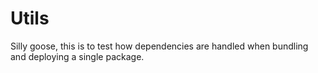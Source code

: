 # Utils

Silly goose, this is to test how dependencies are handled when bundling and deploying a single package. 